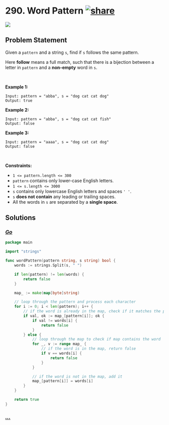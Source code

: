 # 290. Word Pattern [![share]](https://leetcode.com/problems/word-pattern/)

![][easy]

## Problem Statement

<p>Given a <code>pattern</code> and a string <code>s</code>, find if <code>s</code> follows the same pattern.</p>
<p>Here <b>follow</b> means a full match, such that there is a bijection between a letter in <code>pattern</code> and a <b>non-empty</b> word in <code>s</code>.</p>
<p> </p>
<p><strong class="example">Example 1:</strong></p>

```
Input: pattern = "abba", s = "dog cat cat dog"
Output: true
```

<p><strong class="example">Example 2:</strong></p>

```
Input: pattern = "abba", s = "dog cat cat fish"
Output: false
```

<p><strong class="example">Example 3:</strong></p>

```
Input: pattern = "aaaa", s = "dog cat cat dog"
Output: false
```

<p> </p>
<p><strong>Constraints:</strong></p>
<ul>
<li><code>1 &lt;= pattern.length &lt;= 300</code></li>
<li><code>pattern</code> contains only lower-case English letters.</li>
<li><code>1 &lt;= s.length &lt;= 3000</code></li>
<li><code>s</code> contains only lowercase English letters and spaces <code>' '</code>.</li>
<li><code>s</code> <strong>does not contain</strong> any leading or trailing spaces.</li>
<li>All the words in <code>s</code> are separated by a <strong>single space</strong>.</li>
</ul>

## Solutions

### [_Go_](word_pattern.go)

```go [Go]
package main

import "strings"

func wordPattern(pattern string, s string) bool {
	words := strings.Split(s, " ")

	if len(pattern) != len(words) {
		return false
	}

	map_ := make(map[byte]string)

	// loop through the pattern and process each character
	for i := 0; i < len(pattern); i++ {
		// if the word is already in the map, check if it matches the pattern
		if val, ok := map_[pattern[i]]; ok {
			if val != words[i] {
				return false
			}
		} else {
			// loop through the map to check if map contains the word
			for _, v := range map_ {
				// if the word is in the map, return false
				if v == words[i] {
					return false
				}
			}

			// if the word is not in the map, add it
			map_[pattern[i]] = words[i]
		}
	}

	return true
}

```

### [_..._]()

```

```

<!----------------------------------{ link }--------------------------------->

[share]: https://graph.org/file/3ea5234dda646b71c574a.png
[easy]: https://img.shields.io/badge/Difficulty-Easy-bright.svg
[medium]: https://img.shields.io/badge/Difficulty-Medium-yellow.svg
[hard]: https://img.shields.io/badge/Difficulty-Hard-red.svg
